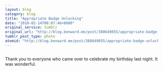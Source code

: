 ```yaml
---
layout: blog
category: blog
title: "Appropriate Badge Unlocking"
date: "2010-02-14T08:07:46+0000"
original_service: tumblr
original_url: "http://blog.benward.me/post/388649855/appropriate-badge-unlocking-thank-you-to"
tumblr_post_type: photo
atomid: "http://blog.benward.me/post/388649855/appropriate-badge-unlocking-thank-you-to"
---
```

<figure class="photo">
  <img src="http://benward.me/res/tumblr/media/388649855/0.png" alt="">
</figure>

Thank you to everyone who came over to celebrate my birthday last night. It was wonderful.